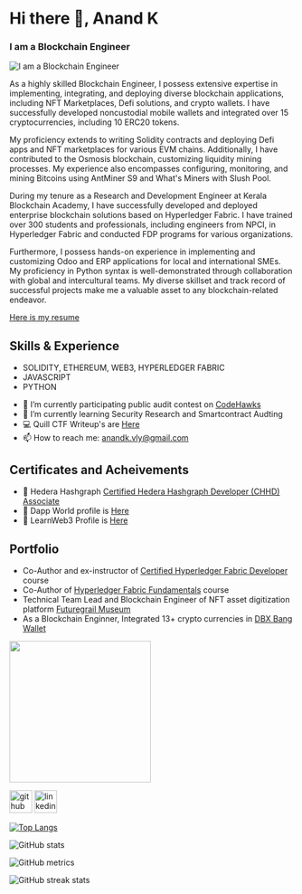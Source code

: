 # Hi there 👋, Anand K
### I am a Blockchain Engineer
![I am a Blockchain Engineer](https://media.licdn.com/dms/image/D5616AQGpGkzISSqACw/profile-displaybackgroundimage-shrink_350_1400/0/1686934140385?e=1695859200&v=beta&t=3u1p9S4EsaiA54m1sQXSD6It-0YZ28tyTAL08t2BVaE)

As a highly skilled Blockchain Engineer, I possess extensive expertise in implementing, integrating, and deploying diverse blockchain applications, including NFT Marketplaces, Defi solutions, and crypto wallets. I have successfully developed noncustodial mobile wallets and integrated over 15 cryptocurrencies, including 10 ERC20 tokens.

My proficiency extends to writing Solidity contracts and deploying Defi apps and NFT marketplaces for various EVM chains. Additionally, I have contributed to the Osmosis blockchain, customizing liquidity mining processes. My experience also encompasses configuring, monitoring, and mining Bitcoins using AntMiner S9 and What's Miners with Slush Pool.

During my tenure as a Research and Development Engineer at Kerala Blockchain Academy, I have successfully developed and deployed enterprise blockchain solutions based on Hyperledger Fabric. I have trained over 300 students and professionals, including engineers from NPCI, in Hyperledger Fabric and conducted FDP programs for various organizations.

Furthermore, I possess hands-on experience in implementing and customizing Odoo and ERP applications for local and international SMEs. My proficiency in Python syntax is well-demonstrated through collaboration with global and intercultural teams. My diverse skillset and track record of successful projects make me a valuable asset to any blockchain-related endeavor.

[Here is my resume](https://github.com/AnandkKumaran/AnandkKumaran/blob/b95eacae5fc14663ad87824302a69b8054188d13/Anand_K_Blockchain_Engineer%20(1).pdf)

## Skills & Experience
* SOLIDITY, ETHEREUM, WEB3, HYPERLEDGER FABRIC
* JAVASCRIPT
* PYTHON

- 🔭 I’m currently participating public audit contest on [CodeHawks](https://www.codehawks.com/profile/clk75injq0004l908x4ygb7bp)
- 🌱 I’m currently learning Security Research and Smartcontract Audting
- 💻 Quill CTF Writeup's are [Here](https://github.com/AnandkKumaran/QuillAcademy/blob/main/QuillCTFChallanges/README.md)
- 📫 How to reach me: anandk.vly@gmail.com
  
## Certificates and Acheivements

- 🥇 Hedera Hashgraph [Certified Hedera Hashgraph Developer (CHHD) Associate](https://github.com/AnandkKumaran/AnandkKumaran/blob/b40e29e4a7af316822b4baafc5fe3857ed643c19/Certificate-Associate-AK-2023-02-10.pdf)
- 📖 Dapp World profile is [Here](https://dapp-world.com/soul/@anandk)
- 🐝 LearnWeb3 Profile is [Here](https://learnweb3.io/u/Anand%20K/)

## Portfolio
* Co-Author and ex-instructor of [Certified Hyperledger Fabric Developer](https://learn.kba.ai/course/certified-hyperledger-fabric-developer) course
* Co-Author of [Hyperledger Fabric Fundamentals](https://learn.kba.ai/course/hyperledger-fabric-fundamentals) course
* Technical Team Lead and Blockchain Engineer of NFT asset digitization platform [Futuregrail Museum](https://www.futuregrail.com/)
* As a Blockchain Enginner, Integrated 13+ crypto currencies in [DBX Bang Wallet](dbxbang.com)
<p><a href="dbxbang.com"><img src='https://github.com/AnandkKumaran/AnandkKumaran/blob/main/video6.gif' width='250' target="_blank" rel="noopener noreferrer"/></a></p>

[<img src='https://cdn.jsdelivr.net/npm/simple-icons@3.0.1/icons/github.svg' alt='github' height='40'>](https://github.com/anandkKumaran)  [<img src='https://cdn.jsdelivr.net/npm/simple-icons@3.0.1/icons/linkedin.svg' alt='linkedin' height='40'>](https://www.linkedin.com/in/anand-k-kumaran/)  


[![Top Langs](https://github-readme-stats.vercel.app/api/top-langs/?username=anandkKumaran)](https://github.com/anuraghazra/github-readme-stats)

![GitHub stats](https://github-readme-stats.vercel.app/api?username=anandkKumaran&show_icons=true)  

![GitHub metrics](https://metrics.lecoq.io/anandkKumaran)  

![GitHub streak stats](https://streak-stats.demolab.com/?user=anandkKumaran)  





<!--
**AnandkKumaran/AnandkKumaran** is a ✨ _special_ ✨ repository because its `README.md` (this file) appears on your GitHub profile.

Here are some ideas to get you started:

- 🔭 I’m currently working on ...
- 🌱 I’m currently learning ...
- 👯 I’m looking to collaborate on ...
- 🤔 I’m looking for help with ...
- 💬 Ask me about ...
- 📫 How to reach me: ...
- 😄 Pronouns: ...
- ⚡ Fun fact: ...
-->
